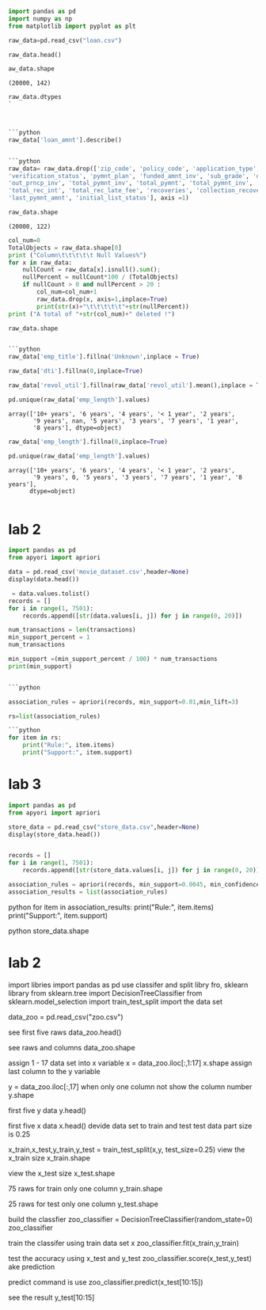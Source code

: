 ```python
import pandas as pd
import numpy as np
from matplotlib import pyplot as plt
```


```python
raw_data=pd.read_csv("loan.csv")
```


```python
raw_data.head()
```





```python
aw_data.shape
```




    (20000, 142)




```python
raw_data.dtypes
`



```python
raw_data['loan_amnt'].describe()


```python
raw_data= raw_data.drop(['zip_code', 'policy_code', 'application_type', 'last_credit_pull_d',
'verification_status', 'pymnt_plan', 'funded_amnt_inv', 'sub_grade', 'out_prncp',
'out_prncp_inv', 'total_pymnt_inv', 'total_pymnt', 'total_pymnt_inv', 'total_rec_prncp',
'total_rec_int', 'total_rec_late_fee', 'recoveries', 'collection_recovery_fee', 'last_pymnt_d',
'last_pymnt_amnt', 'initial_list_status'], axis =1)
```


```python
raw_data.shape
```




    (20000, 122)




```python
col_num=0
TotalObjects = raw_data.shape[0]
print ("Column\t\t\t\t\t Null Values%")
for x in raw_data:
	nullCount = raw_data[x].isnull().sum();
	nullPercent = nullCount*100 / (TotalObjects)
	if nullCount > 0 and nullPercent > 20 :
		col_num=col_num+1
		raw_data.drop(x, axis=1,inplace=True)
		print(str(x)+"\t\t\t\t\t"+str(nullPercent))
print ("A total of "+str(col_num)+" deleted !")
```


```python
raw_data.shape


```python
raw_data['emp_title'].fillna('Unknown',inplace = True)
```


```python
raw_data['dti'].fillna(0,inplace=True)
```


```python
raw_data['revol_util'].fillna(raw_data['revol_util'].mean(),inplace = True)

```


```python
pd.unique(raw_data['emp_length'].values)
```




    array(['10+ years', '6 years', '4 years', '< 1 year', '2 years',
           '9 years', nan, '5 years', '3 years', '7 years', '1 year',
           '8 years'], dtype=object)




```python
raw_data['emp_length'].fillna(0,inplace=True)
```


```python
pd.unique(raw_data['emp_length'].values)
```




    array(['10+ years', '6 years', '4 years', '< 1 year', '2 years',
           '9 years', 0, '5 years', '3 years', '7 years', '1 year', '8 years'],
          dtype=object)




```python

```

# lab 2

```python
import pandas as pd
from apyori import apriori 
```


```python
data = pd.read_csv('movie_dataset.csv',header=None)
display(data.head())
```




```python
 = data.values.tolist()
records = []
for i in range(1, 7501):
    records.append([str(data.values[i, j]) for j in range(0, 20)])
```

```python
num_transactions = len(transactions)
min_support_percent = 1
num_transactions
```

```python
min_support =(min_support_percent / 100) * num_transactions
print(min_support)


```python

association_rules = apriori(records, min_support=0.01,min_lift=3)

rs=list(association_rules)

```python
for item in rs:
    print("Rule:", item.items)
    print("Support:", item.support)
```
# lab 3

```python
import pandas as pd
from apyori import apriori
```


```python
store_data = pd.read_csv("store_data.csv",header=None)
display(store_data.head())


records = []
for i in range(1, 7501):
    records.append([str(store_data.values[i, j]) for j in range(0, 20)])
```


```python
association_rules = apriori(records, min_support=0.0045, min_confidence=0.2,min_lift=3, min_length=2)
association_results = list(association_rules)
```


python
for item in association_results:
    print("Rule:", item.items)
    print("Support:", item.support)
   
python
store_data.shape

# lab 2

import libries 
import pandas as pd
 use classifer and split libry fro, sklearn library
from sklearn.tree import DecisionTreeClassifier
from sklearn.model_selection import train_test_split
import the data set

data_zoo = pd.read_csv("zoo.csv")

see first five raws
data_zoo.head()

see raws and columns
data_zoo.shape

 assign 1 - 17 data set into x variable
x = data_zoo.iloc[:,1:17]
x.shape
 assign last column to the y variable

y = data_zoo.iloc[:,17]
when only one column not show the column number
y.shape

first five y data
y.head()

first five x data
x.head()
devide data set to train and test 
test data part size is 0.25

x_train,x_test,y_train,y_test = train_test_split(x,y, test_size=0.25)
view the x_train size
x_train.shape

view the x_test size
x_test.shape

75 raws for train
only one column
y_train.shape

25 raws for test
only one column
y_test.shape

build the classfier
zoo_classifier = DecisionTreeClassifier(random_state=0)
zoo_classifier

train the classifer using train data set x
zoo_classifier.fit(x_train,y_train)

test the accuracy using x_test and y_test
zoo_classifier.score(x_test,y_test)
ake prediction

predict command is use
zoo_classifier.predict(x_test[10:15])

see the result
y_test[10:15]


